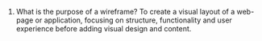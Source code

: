 1. What is the purpose of a wireframe?
   To create a visual layout of a web-page or application, focusing on structure, functionality and user experience before adding
   visual design and content.

